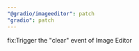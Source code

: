 ```yaml
---
"@gradio/imageeditor": patch
"gradio": patch
---
```


fix:Trigger the "clear" event of Image Editor
